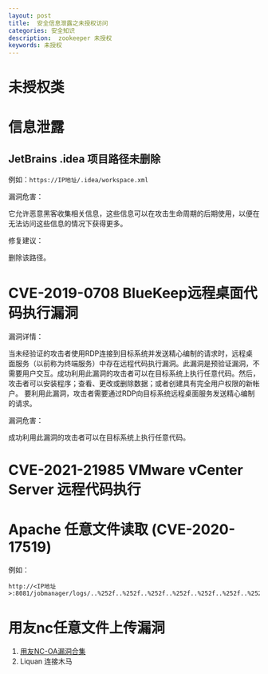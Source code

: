 ```yaml
---
layout: post
title:  安全信息泄露之未授权访问
categories: 安全知识
description:  zookeeper 未授权
keywords: 未授权
---
```


# 未授权类

# 信息泄露

## JetBrains .idea 项目路径未删除

例如：`https://IP地址/.idea/workspace.xml`

漏洞危害： 

它允许恶意黑客收集相关信息，这些信息可以在攻击生命周期的后期使用，以便在无法访问这些信息的情况下获得更多。

修复建议：

删除该路径。

# CVE-2019-0708 BlueKeep远程桌面代码执行漏洞


漏洞详情：

当未经验证的攻击者使用RDP连接到目标系统并发送精心编制的请求时，远程桌面服务（以前称为终端服务）中存在远程代码执行漏洞。此漏洞是预验证漏洞，不需要用户交互。成功利用此漏洞的攻击者可以在目标系统上执行任意代码。然后，攻击者可以安装程序；查看、更改或删除数据；或者创建具有完全用户权限的新帐户。
要利用此漏洞，攻击者需要通过RDP向目标系统远程桌面服务发送精心编制的请求。

漏洞危害：

成功利用此漏洞的攻击者可以在目标系统上执行任意代码。

# CVE-2021-21985 VMware vCenter Server 远程代码执行

# Apache 任意文件读取 (CVE-2020-17519)

例如：
```
http://<IP地址>:8081/jobmanager/logs/..%252f..%252f..%252f..%252f..%252f..%252f..%252f..%252f..%252f..%252f..%252f..%252fetc%252fpasswd
```

# 用友nc任意文件上传漏洞

1. [用友NC-OA漏洞合集](https://github.com/asdasdqkq1/yonyou-nc-exp)
2. Liquan 连接木马
